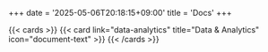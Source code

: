 +++
date = '2025-05-06T20:18:15+09:00'
title = 'Docs'
+++

<!-- deno-fmt-ignore-start -->
{{< cards >}}
  {{< card link="data-analytics" title="Data & Analytics" icon="document-text" >}}
{{< /cards >}}
<!-- deno-fmt-ignore-end -->
